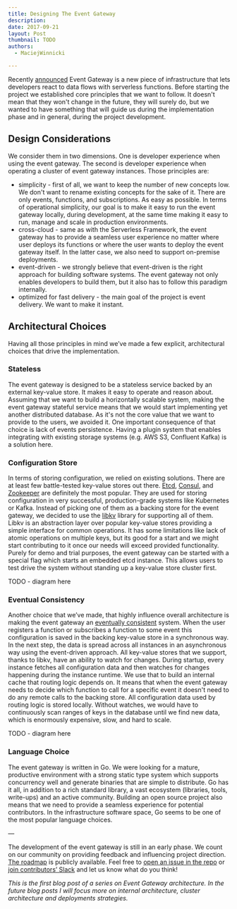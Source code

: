 ```yaml
---
title: Designing The Event Gateway
description:
date: 2017-09-21
layout: Post
thumbnail: TODO
authors:
  - MaciejWinnicki

---
```


Recently [announced](https://serverless.com/blog/introducing-serverless-event-gateway/) Event Gateway is a new piece of infrastructure that lets developers react to data flows with serverless functions. Before starting the project we established core principles that we want to follow. It doesn't mean that they won't change in the future, they will surely do, but we wanted to have something that will guide us during the implementation phase and in general, during the project development.

## Design Considerations

We consider them in two dimensions. One is developer experience when using the event gateway. The second is developer experience when operating a cluster of event gateway instances. Those principles are:

- simplicity - first of all, we want to keep the number of new concepts low. We don't want to rename existing concepts for the sake of it. There are only events, functions, and subscriptions. As easy as possible. In terms of operational simplicity, our goal is to make it easy to run the event gateway locally, during development, at the same time making it easy to run, manage and scale in production environments.
- cross-cloud - same as with the Serverless Framework, the event gateway has to provide a seamless user experience no matter where user deploys its functions or where the user wants to deploy the event gateway itself. In the latter case, we also need to support on-premise deployments.
- event-driven - we strongly believe that event-driven is the right approach for building software systems. The event gateway not only enables developers to build them, but it also has to follow this paradigm internally.
- optimized for fast delivery - the main goal of the project is event delivery. We want to make it instant.

## Architectural Choices

Having all those principles in mind we’ve made a few explicit, architectural choices that drive the implementation.

### Stateless

The event gateway is designed to be a stateless service backed by an external key-value store. It makes it easy to operate and reason about. Assuming that we want to build a horizontally scalable system, making the event gateway stateful service means that we would start implementing yet another distributed database. As it's not the core value that we want to provide to the users, we avoided it. One important consequence of that choice is lack of events persistence. Having a plugin system that enables integrating with existing storage systems (e.g. AWS S3, Confluent Kafka) is a solution here.

### Configuration Store

In terms of storing configuration, we relied on existing solutions. There are at least few battle-tested key-value stores out there. [Etcd](https://coreos.com/etcd/), [Consul](https://www.consul.io/), and [Zookeeper](https://zookeeper.apache.org/) are definitely the most popular. They are used for storing configuration in very successful, production-grade systems like Kubernetes or Kafka. Instead of picking one of them as a backing store for the event gateway, we decided to use the [libkv](https://github.com/docker/libkv) library for supporting all of them. Libkv is an abstraction layer over popular key-value stores providing a simple interface for common operations. It has some limitations like lack of atomic operations on multiple keys, but its good for a start and we might start contributing to it once our needs will exceed provided functionality. Purely for demo and trial purposes, the event gateway can be started with a special flag which starts an embedded etcd instance. This allows users to test drive  the system without standing up a key-value store cluster first.

TODO - diagram here

### Eventual Consistency

Another choice that we’ve made, that highly influence overall architecture is making the event gateway an [eventually consistent](https://en.wikipedia.org/wiki/Eventual_consistency) system. When the user registers a function or subscribes a function to some event this configuration is saved in the backing key-value store in a synchronous way. In the next step, the data is spread across all instances in an asynchronous way using the event-driven approach. All key-value stores that we support, thanks to libkv, have an ability to watch for changes. During startup, every instance fetches all configuration data and then watches for changes happening during the instance runtime. We use that to build an internal cache that routing logic depends on. It means that when the event gateway needs to decide which function to call for a specific event it doesn't need to do any remote calls to the backing store. All configuration data used by routing logic is stored locally. Without watches, we would have to continuously scan ranges of keys in the database until we find new data, which is enormously expensive, slow, and hard to scale.

TODO - diagram here

### Language Choice

The event gateway is written in Go. We were looking for a mature, productive environment with a strong static type system which supports concurrency well and generate binaries that are simple to distribute. Go has it all, in addition to a rich standard library, a vast ecosystem (libraries, tools, write-ups) and an active community. Building an open source project also means that we need to provide a seamless experience for potential contributors. In the infrastructure software space, Go seems to be one of the most popular language choices.

—

The development of the event gateway is still in an early phase. We count on our community on providing feedback and influencing project direction. [The roadmap](https://github.com/serverless/event-gateway/projects/2) is publicly available. Feel free to [open an issue in the repo](https://github.com/serverless/event-gateway) or [join contributors’ Slack](https://join.slack.com/t/serverless-contrib/shared_invite/MjI5NzY1ODM2MTc3LTE1MDM0NDIyOTUtMDgxNTcxMTcxNg) and let us know what do you think!

*This is the first blog post of a series on Event Gateway architecture. In the future blog posts I will focus more on internal architecture, cluster architecture and deployments strategies.*